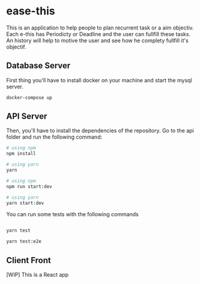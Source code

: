 # ease-this

This is an application to help people to plan recurrent task or a aim objectiv. 
Each e-this has Periodicty or  Deadline and the user can fullfill these tasks. An history will help to motive the user and see how he complety fullfill it's objectif. 

## Database Server

First thing you'll have to install docker on your machine and start the mysql server.

```sh
docker-compose up 
```

## API Server 


Then, you'll have to install the dependencies of the repository. Go to the api folder and run the following command:



```sh
# using npm
npm install 

# using yarn
yarn 
```

```sh
# using npm
npm run start:dev

# using yarn
yarn start:dev
```

You can run some tests with the following commands 

```sh

yarn test

yarn test:e2e

```

## Client Front 

[WIP] This is a React app 

